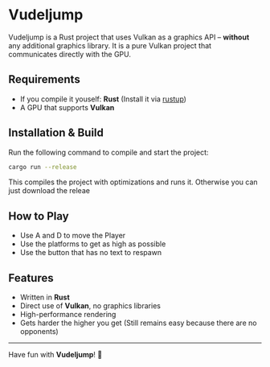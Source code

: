 # Vudeljump

Vudeljump is a Rust project that uses Vulkan as a graphics API – **without** any additional graphics library. It is a pure Vulkan project that communicates directly with the GPU.

## Requirements
- If you compile it youself: **Rust** (Install it via [rustup](https://rustup.rs/))
- A GPU that supports **Vulkan**

## Installation & Build
Run the following command to compile and start the project:

```sh
cargo run --release
```

This compiles the project with optimizations and runs it.
Otherwise you can just download the releae

## How to Play
- Use A and D to move the Player
- Use the platforms to get as high as possible
- Use the button that has no text to respawn

## Features
- Written in **Rust**
- Direct use of **Vulkan**, no graphics libraries
- High-performance rendering
- Gets harder the higher you get (Still remains easy because there are no opponents)

---

Have fun with **Vudeljump**! 🚀

